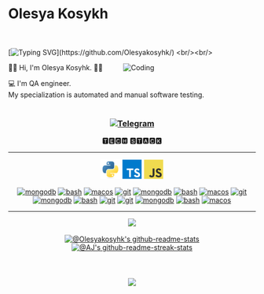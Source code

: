# Olesya Kosykh

  <br/><br/>
  [![Typing SVG](https://readme-typing-svg.herokuapp.com?color=%2336BCF7&center=true&vCenter=true&width=1000&lines=Hi+there+👋&#127995;,+I+am+Olesya.+Welcome+to+My+Profile!)](https://github.com/Olesyakosyhk/)
  <br/><br/>

&#128105;&#127995; Hi, I'm Olesya Kosyhk. &#128406;&#127995;
<img align="right" alt="Coding" width="270" src="https://media.giphy.com/media/RbDKaczqWovIugyJmW/giphy.gif">

&#128187; I'm QA engineer.\
My specialization is automated and manual software testing.
<br/><br/>

<h3 align="center">

  [![Telegram](https://img.shields.io/badge/Telegram-000.svg?logo=Telegram)](https://t.me/lesyatrish)

</h3>



<p align="center"> 
 🆃🅴🅲🅷 🆂🆃🅰🅲🅺<br>
  </p>

---

<p align="center">
  <a href="https://www.python.org" target="_blank"><img src="https://raw.githubusercontent.com/devicons/devicon/master/icons/python/python-original.svg" alt="python" width="40" height="40" /></a>
  <a href="https://www.typescriptlang.org/" target="_blank"><img src="https://raw.githubusercontent.com/devicons/devicon/master/icons/typescript/typescript-original.svg" alt="typescript" width="40" height="40" /></a>
  <a href="https://developer.mozilla.org/en-US/docs/Web/JavaScript" target="_blank"><img src="https://raw.githubusercontent.com/devicons/devicon/master/icons/javascript/javascript-original.svg" alt="javascript" width="40" height="40" /> </a>
</p>

<p align="center">
  <a href=" https://www.mongodb.com/" target="_blank"><img src="https://encrypted-tbn0.gstatic.com/images?q=tbn:ANd9GcSKwTptG2fcxUHseXwhwHKcCSJRky8cR_BVazbBmhp675qwhU-1kNnymYwUhkytgBatgLo&usqp=CAU" alt="mongodb" width="40" height="40" /></a>
  <a href="https://www.postgresql.org/" target="_blank"><img src="https://upload.wikimedia.org/wikipedia/commons/thumb/2/29/Postgresql_elephant.svg/800px-Postgresql_elephant.svg.png" alt="bash" width="40" height="40" /></a>
  <a href="https://docs.pytest.org/en/7.4.x/" target="_blank"><img src="https://upload.wikimedia.org/wikipedia/commons/thumb/b/ba/Pytest_logo.svg/1200px-Pytest_logo.svg.png" alt="macos" width="40" height="40" /></a>
  <a href="https://codecept.io/" target="_blank"><img src="https://img.shields.io/badge/CodeceptJS-FFFAFA?style=for-the-badge&logo=CodeceptJS&color=77DDE7" alt="git" width="40" height="40" /></a>
  <a href="https://playwright.dev/" target="_blank"><img src="https://media.licdn.com/dms/image/D4E12AQFKUngqIb6IuQ/article-cover_image-shrink_600_2000/0/1666880789065?e=2147483647&v=beta&t=nfTLavf124hbafNcnZFbm89Nfxe12C11MYUQvoN5RFA" alt="mongodb" width="40" height="40" /></a>
  <a href="https://www.postman.com/" target="_blank"><img src="https://img2.creatium.app/b4/8a/38/13d1667a37f466e50506867850aad74158/776_7760129_update_native_postman_on_ubuntu_postman_tool.jpg" alt="bash" width="40" height="40" /></a>
  <a href="https://docs.kafka-ui.provectus.io/overview/readme" target="_blank"><img src="https://d7umqicpi7263.cloudfront.net/img/product/3c723e1e-7749-434d-8f97-2dbaa2a197cc/b93297e9-8c19-4a23-bf48-28074219ab0f" alt="macos" width="40" height="40" /></a>
  <a href="https://www.charlesproxy.com/" target="_blank"><img src="https://www.detroitlabs.com/wp-content/uploads/2022/08/DL__CharlesProxy__blog__featured-e1661272821816.png" alt="git" width="40" height="40" /></a>
  <a href="https://testit.software/" target="_blank"><img src="https://cdn.shortpixel.ai/spai/q_glossy+w_898+h_651+to_auto+ret_img/russoft.org/wp-content/uploads/2020/08/logo.png" alt="mongodb" width="40" height="40" /></a>
  <a href="https://qameta.io/" target="_blank"><img src="https://qameta.io/assets/testopslogo.2d423d46.svg" alt="bash" width="40" height="40" /></a>
  <a href="https://git-scm.com/" target="_blank"><img src="https://www.vectorlogo.zone/logos/git-scm/git-scm-icon.svg" alt="git" width="40" height="40" /></a>
  <a href="https://gitlab.com/" target="_blank"><img src="https://nuts-agency.ru/upload/iblock/bac/bacce1db8d3d0810626b33e9ed0f1545.png" alt="git" width="40" height="40" /></a>
  <a href="https://github.com/" target="_blank"><img src="https://www.webfx.com/wp-content/uploads/2022/08/github-logo.png" alt="mongodb" width="40" height="40" /></a>
  <a href="https://www.jetbrains.com/ru-ru/pycharm/" target="_blank"><img src="https://encrypted-tbn0.gstatic.com/images?q=tbn:ANd9GcTPaxmch15YKeXBPFR2_6uUSvtgfDYjglcPeQ&usqp=CAU" alt="bash" width="40" height="40" /></a>
  <a href="https://www.jetbrains.com/ru-ru/webstorm/" target="_blank"><img src="https://encrypted-tbn0.gstatic.com/images?q=tbn:ANd9GcRqrfe8J3TZwpzOl16NVYU0YTJ1ZsBdpoGUng&usqp=CAU" alt="macos" width="40" height="40" /></a>
</p>

---

<p align="center">
<img src="https://github-readme-stats.vercel.app/api/top-langs/?username=Olesyakosyhk&theme=cobalt2&layout=compact"width="48%"/> 
</p>  

<p align="center">
<a href="https://github.com/Olesyakosyhk?tab=repositories"><img src="https://github-readme-stats-one-bice.vercel.app/api?username=Olesyakosyhk&theme=cobalt2&show_icons=true&count_private=true&hide_border=false&role=OWNER,ORGANIZATION_MEMBER,COLLABORATOR"  width="45%" alt="@Olesyakosyhk's github-readme-stats"/></a>
<a href="https://github.com/Olesyakosyhk?tab=stars"><img src="https://github-readme-streak-stats.herokuapp.com?user=Olesyakosyhk&theme=cobalt2&hide_border=false&date_format=M%20j%5B%2C%20Y%5D"  width="45%" alt="@AJ's github-readme-streak-stats"/></a>
</p>

<br/>
<h3 align="center">
  <img src="https://apptest.ai/wp-content/uploads/2019/08/ai_testbot_v2.1ca83181.gif"/>
</h3>
